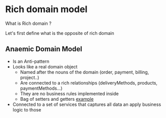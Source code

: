 # Rich domain model

What is Rich domain ? 

Let's first define what is the opposite of rich domain

## Anaemic Domain Model

- Is an Anti-pattern
- Looks like a real domain object
  - Named after the nouns of the domain (order, payment, billing, project..)
  - Are connected to a rich relationships (deliveryMethods, products, paymentMethods...)
  - They are no business rules implemented inside
  - Bag of setters and getters [example](https://github.com/zakariabpifrance/rich-domain-orders/blob/b43ac64df5f88304b50219c75c06e9aecad6d9f9/src/main/java/fr/bpifrance/crafts/orders/model/Order.java#L5)
- Connected to a set of services that captures all data an apply business logic to those
